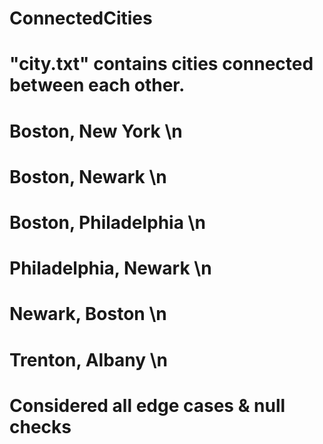 # ConnectedCities

# "city.txt" contains cities connected between each other.

# Boston, New York \n 

# Boston, Newark \n 

# Boston, Philadelphia \n 

# Philadelphia, Newark \n 

# Newark, Boston \n 

# Trenton, Albany \n

# Considered all edge cases & null checks
